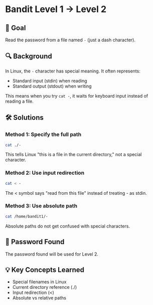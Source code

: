 # Bandit Level 1 → Level 2

## 🎯 Goal
Read the password from a file named `-` (just a dash character).

## 🔍 Background
In Linux, the `-` character has special meaning. It often represents:
- Standard input (stdin) when reading
- Standard output (stdout) when writing

This means when you try `cat -`, it waits for keyboard input instead of reading a file.

## 🛠️ Solutions

### Method 1: Specify the full path
```bash
cat ./-
```
This tells Linux "this is a file in the current directory," not a special character.


### Method 2: Use input redirection
```bash
cat < -
```
The < symbol says "read from this file" instead of treating - as stdin.


### Method 3: Use absolute path
```bash
cat /home/bandit1/-
```
Absolute paths do not get confused with special characters.

## 🔑 Password Found
The password found will be used for Level 2.

## 💡 Key Concepts Learned
- Special filenames in Linux
- Current directory reference (./)
- Input redirection (<)
- Absolute vs relative paths
